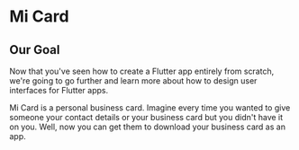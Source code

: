 

# Mi Card

## Our Goal

Now that you've seen how to create a Flutter app entirely from scratch, we're going to go further and learn more about how to design user interfaces for Flutter apps.

Mi Card is a personal business card. Imagine every time you wanted to give someone your contact details or your business card but you didn't have it on you. Well, now you can get them to download your business card as an app.

